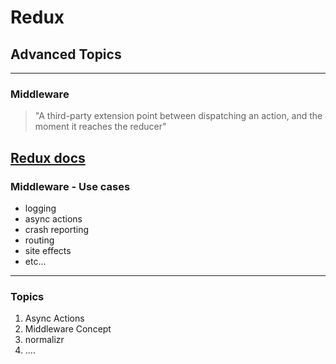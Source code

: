 <!-- .slide: data-background="img/background-orange-orig.jpg" -->

# Redux
## Advanced Topics

---

### Middleware
> "A third-party extension point between dispatching an action,
> and the moment it reaches the reducer"
>

[Redux docs](http://redux.js.org/docs/advanced/Middleware.html)
---

### Middleware - Use cases
* logging
* async actions
* crash reporting
* routing
* site effects
* etc...

---
### Topics
1. Async Actions
2. Middleware Concept
3. normalizr
4. ....
